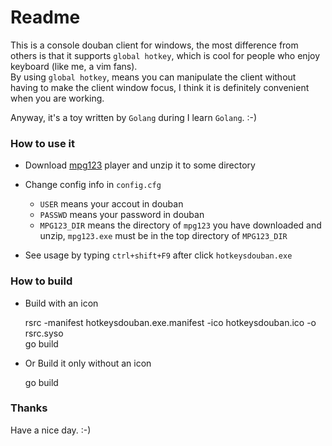 Readme
=======
This is a console douban client for windows, the most difference from others is 
that it supports `global hotkey`, which is cool for people who enjoy keyboard 
(like me, a vim fans).  
By using `global hotkey`, means you can manipulate the client without having 
to make the client window focus, I think it is definitely convenient when you 
are working.  

Anyway, it's a toy written by `Golang` during I learn `Golang`. :-)

### How to use it
+ Download [mpg123](http://www.mpg123.de/download.shtml) player and unzip it to 
some directory  
+ Change config info in `config.cfg`  
    - `USER` means your accout in douban  
    - `PASSWD` means your password in douban  
    - `MPG123_DIR` means the directory of `mpg123` you have downloaded and
    unzip, `mpg123.exe` must be in the top directory of `MPG123_DIR`
    
+ See usage by typing `ctrl+shift+F9` after click `hotkeysdouban.exe`

### How to build  
+ Build with an icon  

    rsrc -manifest hotkeysdouban.exe.manifest -ico hotkeysdouban.ico -o rsrc.syso  
    go build

+ Or Build it only without an icon

    go build

### Thanks
Have a nice day. :-)
